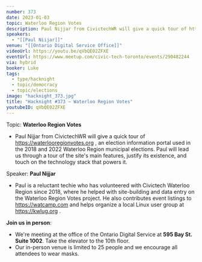 ```yaml
---
number: 373
date: 2023-01-03
topic: Waterloo Region Votes
description: Paul Nijjar from CivictechWR will give a quick tour of https://waterlooregionvotes.org , an election information portal used in the 2018 and 2022 Waterloo Region municipal elections. Paul will lead us through a tour of the site's main features, justify its existence, and touch on the technology stack that powers it.
speakers:
  - "[[Paul Niijar]]"
venue: "[[Ontario Digital Service Office]]"
videoUrl: https://youtu.be/qVbQE02ZFXE
eventUrl: https://www.meetup.com/civic-tech-toronto/events/290482244
via: hybrid
booker: Luke
tags:
  - type/hacknight
  - topic/democracy
  - topic/elections
image: "hacknight_373.jpg"
title: "Hacknight #373 – Waterloo Region Votes"
youtubeID: qVbQE02ZFXE
---
```


Topic: **Waterloo Region Votes**

* Paul Nijjar from CivictechWR will give a quick tour of https://waterlooregionvotes.org , an election information portal used in the 2018 and 2022 Waterloo Region municipal elections. Paul will lead us through a tour of the site's main features, justify its existence, and touch on the technology stack that powers it.

Speaker: **Paul Nijjar**

* Paul is a reluctant techie who has volunteered with Civictech Waterloo Region since 2018, where he helped with site-building and data entry on the Waterloo Region Votes project. He also contributes event listings to https://watcamp.com and helps organize a local Linux user group at https://kwlug.org .

**Join us in person**:

* We're meeting at the office of the Ontario Digital Service at **595 Bay St. Suite 1002**. Take the elevator to the 10th floor.
* Our in-person venue is limited to 25 people and we encourage all attendees to wear masks.